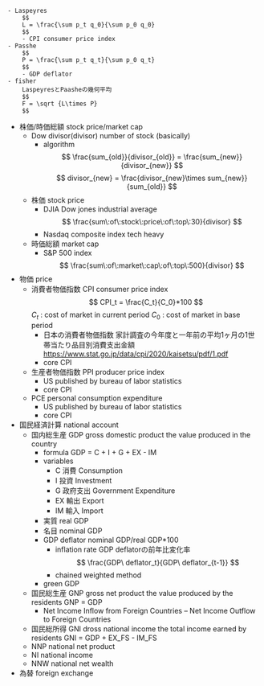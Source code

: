    - Laspeyres
        $$
        L = \frac{\sum p_t q_0}{\sum p_0 q_0}
        $$
        - CPI consumer price index
    - Passhe
        $$
        P = \frac{\sum p_t q_t}{\sum p_0 q_t}
        $$
        - GDP deflator
    - fisher
        LaspeyresとPaasheの幾何平均
        $$
        F = \sqrt {L\times P}
        $$
- 株価/時価総額 stock price/market cap
    - Dow divisor(divisor)
        number of stock (basically)
        - algorithm
            $$
                \frac{sum_{old}}{divisor_{old}} = \frac{sum_{new}}{divisor_{new}}
            $$
            $$
                divisor_{new} = \frac{divisor_{new}\times sum_{new}}{sum_{old}}
            $$
    - 株価 stock price
        - DJIA Dow jones industrial average
            $$
            \frac{sum\:of\:stock\:price\:of\:top\:30}{divisor}
            $$
        - Nasdaq composite index
            tech heavy
    - 時価総額 market cap
        - S&P 500 index
            $$
            \frac{sum\:of\:market\:cap\:of\:top\:500}{divisor}
            $$
- 物価 price
    - 消費者物価指数 CPI consumer price index
        $$
        CPI_t = \frac{C_t}{C_0}*100
        $$
        $C_t$  : cost of market in current period
        $C_0$  : cost of market in base period
        - 日本の消費者物価指数
            家計調査の今年度と一年前の平均1ヶ月の1世帯当たり品目別消費支出金額
            https://www.stat.go.jp/data/cpi/2020/kaisetsu/pdf/1.pdf
        - core CPI
    - 生産者物価指数 PPI producer price index
        - US
            published by bureau of labor statistics 
        - core CPI
    - PCE personal consumption expenditure
        - US
            published by bureau of labor statistics 
        - core CPI
- 国民経済計算 national account
    - 国内総生産 GDP gross domestic product
        the value produced in the country
        - formula
            GDP = C + I + G + EX - IM
        - variables
            - C 消費 Consumption
            - I 投資 Investment
            - G 政府支出 Government Expenditure
            - EX 輸出 Export
            - IM 輸入 Import
        - 実質 real GDP
        - 名目 nominal GDP
        - GDP deflator
            nominal GDP/real GDP*100
            - inflation rate
                GDP deflatorの前年比変化率
                $$
                \frac{GDP\ deflator_t}{GDP\ deflator_{t-1}}
                $$
            - chained weighted method
        - green GDP
    - 国民総生産 GNP gross net product
        the value produced by the residents
        GNP = GDP 
        + Net Income Inflow from Foreign Countries 
        – Net Income Outflow to Foreign Countries
    - 国民総所得 GNI dross national income
        the total income earned by residents
        GNI = GDP + EX_FS - IM_FS
    - NNP national net product
    - NI national income
    - NNW national net wealth
- 為替 foreign exchange